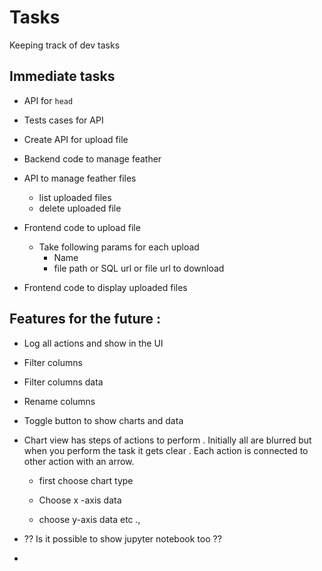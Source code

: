 # Tasks

Keeping track of dev tasks

## Immediate tasks

- API for `head`

- Tests cases for API

- Create API for upload file

- Backend code to manage feather

- API to manage feather files
  - list uploaded files
  - delete uploaded file
- Frontend code to upload file

  - Take following params for each upload
    - Name
    - file path or SQL url or file url to download

- Frontend code to display uploaded files

## Features for the future :

- Log all actions and show in the UI

- Filter columns

- Filter columns data

- Rename columns

- Toggle button to show charts and data

- Chart view has steps of actions to perform . Initially all are blurred but when you perform the task it gets clear . Each action is connected to other action with an arrow.

  - first choose chart type

  - Choose x -axis data

  - choose y-axis data etc .,

- ?? Is it possible to show jupyter notebook too ??

-
